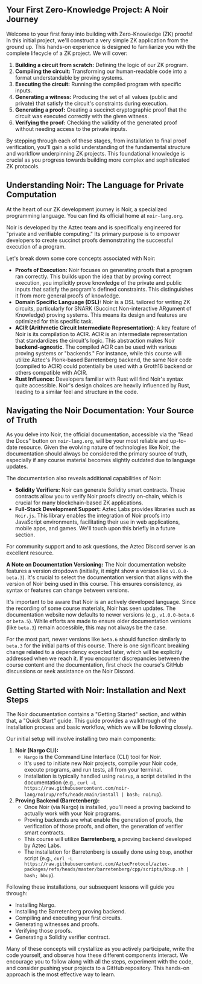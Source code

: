## Your First Zero-Knowledge Project: A Noir Journey

Welcome to your first foray into building with Zero-Knowledge (ZK) proofs! In this initial project, we'll construct a very simple ZK application from the ground up. This hands-on experience is designed to familiarize you with the complete lifecycle of a ZK project. We will cover:

1.  **Building a circuit from scratch:** Defining the logic of our ZK program.
2.  **Compiling the circuit:** Transforming our human-readable code into a format understandable by proving systems.
3.  **Executing the circuit:** Running the compiled program with specific inputs.
4.  **Generating a witness:** Producing the set of all values (public and private) that satisfy the circuit's constraints during execution.
5.  **Generating a proof:** Creating a succinct cryptographic proof that the circuit was executed correctly with the given witness.
6.  **Verifying the proof:** Checking the validity of the generated proof without needing access to the private inputs.

By stepping through each of these stages, from installation to final proof verification, you'll gain a solid understanding of the fundamental structure and workflow underpinning ZK projects. This foundational knowledge is crucial as you progress towards building more complex and sophisticated ZK protocols.

## Understanding Noir: The Language for Private Computation

At the heart of our ZK development journey is Noir, a specialized programming language. You can find its official home at `noir-lang.org`.

Noir is developed by the Aztec team and is specifically engineered for "private and verifiable computing." Its primary purpose is to empower developers to create succinct proofs demonstrating the successful execution of a program.

Let's break down some core concepts associated with Noir:

*   **Proofs of Execution:** Noir focuses on generating proofs that a program ran correctly. This builds upon the idea that by proving correct execution, you implicitly prove knowledge of the private and public inputs that satisfy the program's defined constraints. This distinguishes it from more general proofs of knowledge.
*   **Domain Specific Language (DSL):** Noir is a DSL tailored for writing ZK circuits, particularly for SNARK (Succinct Non-interactive ARgument of Knowledge) proving systems. This means its design and features are optimized for this specific task.
*   **ACIR (Arithmetic Circuit Intermediate Representation):** A key feature of Noir is its compilation to ACIR. ACIR is an intermediate representation that standardizes the circuit's logic. This abstraction makes Noir **backend-agnostic**. The compiled ACIR can be used with various proving systems or "backends." For instance, while this course will utilize Aztec's Plonk-based Barretenberg backend, the same Noir code (compiled to ACIR) could potentially be used with a Groth16 backend or others compatible with ACIR.
*   **Rust Influence:** Developers familiar with Rust will find Noir's syntax quite accessible. Noir's design choices are heavily influenced by Rust, leading to a similar feel and structure in the code.

## Navigating the Noir Documentation: Your Source of Truth

As you delve into Noir, the official documentation, accessible via the "Read the Docs" button on `noir-lang.org`, will be your most reliable and up-to-date resource. Given the evolving nature of technologies like Noir, the documentation should always be considered the primary source of truth, especially if any course material becomes slightly outdated due to language updates.

The documentation also reveals additional capabilities of Noir:

*   **Solidity Verifiers:** Noir can generate Solidity smart contracts. These contracts allow you to verify Noir proofs directly on-chain, which is crucial for many blockchain-based ZK applications.
*   **Full-Stack Development Support:** Aztec Labs provides libraries such as `Noir.js`. This library enables the integration of Noir proofs into JavaScript environments, facilitating their use in web applications, mobile apps, and games. We'll touch upon this briefly in a future section.

For community support and to ask questions, the Aztec Discord server is an excellent resource.

**A Note on Documentation Versioning:**
The Noir documentation website features a version dropdown (initially, it might show a version like `v1.0.0-beta.3`). It's crucial to select the documentation version that aligns with the version of Noir being used in this course. This ensures consistency, as syntax or features can change between versions.

It's important to be aware that Noir is an actively developed language. Since the recording of some course materials, Noir has seen updates. The documentation website now defaults to newer versions (e.g., `v1.0.0-beta.6` or `beta.5`). While efforts are made to ensure older documentation versions (like `beta.3`) remain accessible, this may not always be the case.

For the most part, newer versions like `beta.6` should function similarly to `beta.3` for the initial parts of this course. There is one significant breaking change related to a dependency expected later, which will be explicitly addressed when we reach it. If you encounter discrepancies between the course content and the documentation, first check the course's GitHub discussions or seek assistance on the Noir Discord.

## Getting Started with Noir: Installation and Next Steps

The Noir documentation contains a "Getting Started" section, and within that, a "Quick Start" guide. This guide provides a walkthrough of the installation process and basic workflow, which we will be following closely.

Our initial setup will involve installing two main components:

1.  **Noir (Nargo CLI):**
    *   `Nargo` is the Command Line Interface (CLI) tool for Noir.
    *   It's used to initiate new Noir projects, compile your Noir code, execute programs, and run tests, all from your terminal.
    *   Installation is typically handled using `noirup`, a script detailed in the documentation (e.g., `curl -L https://raw.githubusercontent.com/noir-lang/noirup/refs/heads/main/install | bash; noirup`).
2.  **Proving Backend (Barretenberg):**
    *   Once Noir (via Nargo) is installed, you'll need a proving backend to actually work with your Noir programs.
    *   Proving backends are what enable the generation of proofs, the verification of those proofs, and often, the generation of verifier smart contracts.
    *   This course will utilize **Barretenberg**, a proving backend developed by Aztec Labs.
    *   The installation for Barretenberg is usually done using `bbup`, another script (e.g., `curl -L https://raw.githubusercontent.com/AztecProtocol/aztec-packages/refs/heads/master/barretenberg/cpp/scripts/bbup.sh | bash; bbup`).

Following these installations, our subsequent lessons will guide you through:

*   Installing Nargo.
*   Installing the Barretenberg proving backend.
*   Compiling and executing your first circuits.
*   Generating witnesses and proofs.
*   Verifying those proofs.
*   Generating a Solidity verifier contract.

Many of these concepts will crystallize as you actively participate, write the code yourself, and observe how these different components interact. We encourage you to follow along with all the steps, experiment with the code, and consider pushing your projects to a GitHub repository. This hands-on approach is the most effective way to learn.